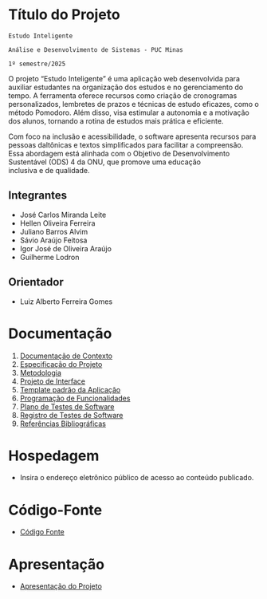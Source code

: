 # Título do Projeto

`Estudo Inteligente`

`Análise e Desenvolvimento de Sistemas - PUC Minas`

`1º semestre/2025`

O projeto “Estudo Inteligente” é uma aplicação web desenvolvida para auxiliar estudantes na organização dos estudos e no gerenciamento do tempo. A ferramenta oferece recursos como criação de cronogramas personalizados, lembretes de prazos e técnicas de estudo eficazes, como o método Pomodoro. Além disso, visa estimular a autonomia e a motivação dos alunos, tornando a rotina de estudos mais prática e eficiente.

Com foco na inclusão e acessibilidade, o software apresenta recursos para pessoas daltônicas e textos simplificados para facilitar a compreensão. Essa abordagem está alinhada com o Objetivo de Desenvolvimento Sustentável (ODS) 4 da ONU, que promove uma educação inclusiva e de qualidade.

## Integrantes

* José Carlos Miranda Leite
* Hellen Oliveira Ferreira
* Juliano Barros Alvim
* Sávio Araújo Feitosa
* Igor José de Oliveira Araújo
* Guilherme Lodron

## Orientador

* Luiz Alberto Ferreira Gomes

# Documentação

<ol>
<li><a href="documentos/01-Documentação de Contexto.md"> Documentação de Contexto</a></li>
<li><a href="documentos/02-Especificação do Projeto.md"> Especificação do Projeto</a></li>
<li><a href="documentos/03-Metodologia.md"> Metodologia</a></li>
<li><a href="documentos/04-Projeto de Interface.md"> Projeto de Interface</a></li>
<li><a href="documentos/05-Template padrão da Aplicação.md"> Template padrão da Aplicação</a></li>
<li><a href="documentos/06-Programação de Funcionalidades.md"> Programação de Funcionalidades</a></li>
<li><a href="documentos/07-Plano de Testes de Software.md"> Plano de Testes de Software</a></li>
<li><a href="documentos/08-Registro de Testes de Software.md"> Registro de Testes de Software</a></li>
<li><a href="documentos/09-Referências.md"> Referências Bibliográficas</a></li>
</ol>

# Hospedagem

* Insira o endereço eletrônico público de acesso ao conteúdo publicado. 

# Código-Fonte

* <a href="codigo-fonte/README.md">Código Fonte</a>

# Apresentação

* <a href="apresentacao/README.md">Apresentação do Projeto</a>
